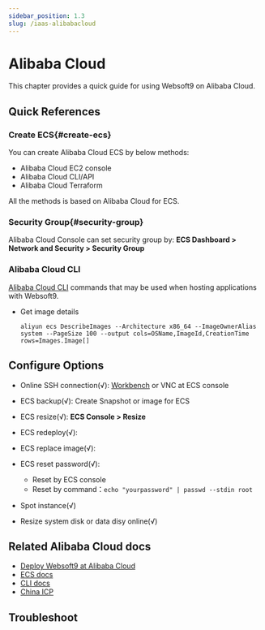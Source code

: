 ```yaml
---
sidebar_position: 1.3
slug: /iaas-alibabacloud
---
```


# Alibaba Cloud

This chapter provides a quick guide for using Websoft9 on Alibaba Cloud.   

## Quick References

### Create ECS{#create-ecs}

You can create Alibaba Cloud ECS by below methods: 

- Alibaba Cloud EC2 console
- Alibaba Cloud CLI/API
- Alibaba Cloud Terraform

All the methods is based on Alibaba Cloud for ECS.  


### Security Group{#security-group}

Alibaba Cloud Console can set security group by: **ECS Dashboard > Network and Security > Security Group**

### Alibaba Cloud CLI

 [Alibaba Cloud CLI](https://www.alibabacloud.com/en/product/openapiexplorer) commands that may be used when hosting applications with Websoft9.  

- Get image details

    ```
    aliyun ecs DescribeImages --Architecture x86_64 --ImageOwnerAlias system --PageSize 100 --output cols=OSName,ImageId,CreationTime rows=Images.Image[]
    ```

## Configure Options

- Online SSH connection(√): [Workbench](https://ecs-workbench.aliyun.com) or VNC at ECS console

- ECS backup(√): Create Snapshot or image for ECS

- ECS resize(√): **ECS Console > Resize**

- ECS redeploy(√):

- ECS replace image(√):

- ECS reset password(√):

  - Reset by ECS console
  - Reset by command：`echo "yourpassword" | passwd --stdin root`

- Spot instance(√)

- Resize system disk or data disy online(√)


## Related Alibaba Cloud docs

- [Deploy Websoft9 at Alibaba Cloud](./install-alibabacloud)
- [ECS docs](https://www.alibabacloud.com/help/en/ecs/)
- [CLI docs](https://www.alibabacloud.com/help/en/cli/)
- [China ICP](https://www.alibabacloud.com/help/en/china-gateway-program)

## Troubleshoot
